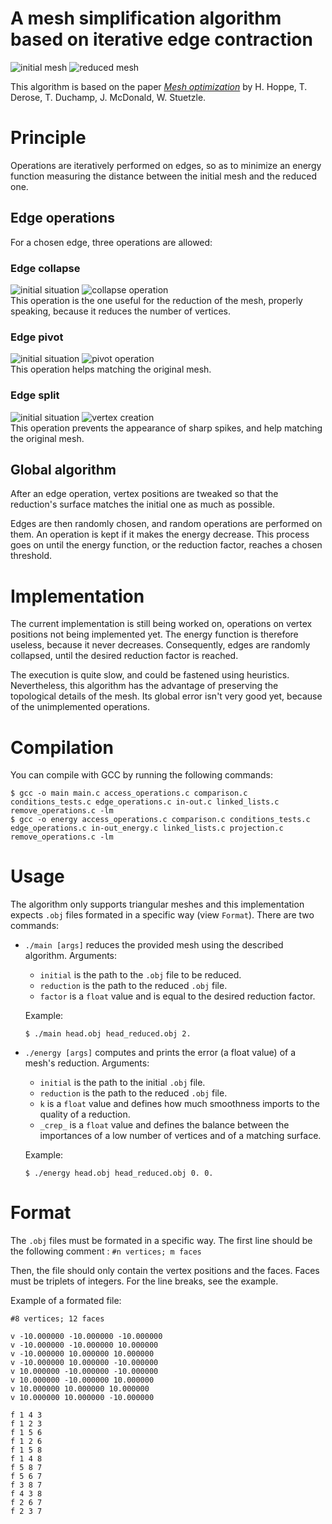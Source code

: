 # A mesh simplification algorithm based on iterative edge contraction
![initial mesh](https://i.imgur.com/c4XOg8p.png) ![reduced mesh](https://i.imgur.com/z7ff6Wx.png)

This algorithm is based on the paper [_Mesh optimization_](https://doi.org/10.1145/166117.166119) by H. Hoppe, T. Derose, T. Duchamp, J. McDonald, W. Stuetzle.

# Principle
Operations are iteratively performed on edges, so as to minimize an energy function measuring the distance between the initial mesh and the reduced one. 

## Edge operations
For a chosen edge, three operations are allowed:

### Edge collapse
![initial situation](https://i.imgur.com/GUarpWn.png) ![collapse operation](https://i.imgur.com/srvrpOq.png) \
This operation is the one useful for the reduction of the mesh, properly speaking, because it reduces the number of vertices.

### Edge pivot
![initial situation](https://i.imgur.com/GUarpWn.png) ![pivot operation](https://i.imgur.com/pD7kvtz.png) \
This operation helps matching the original mesh.

### Edge split
![initial situation](https://i.imgur.com/GUarpWn.png) ![vertex creation](https://i.imgur.com/io3a8Ot.png) \
This operation prevents the appearance of sharp spikes, and help matching the original mesh.

## Global algorithm
After an edge operation, vertex positions are tweaked so that the reduction's surface matches the initial one as much as possible.

Edges are then randomly chosen, and random operations are performed on them. An operation is kept if it makes the energy decrease. This process goes on until the energy function, or the reduction factor, reaches a chosen threshold.

# Implementation
The current implementation is still being worked on, operations on vertex positions not being implemented yet. The energy function is therefore useless, because it never decreases. Consequently, edges are randomly collapsed, until the desired reduction factor is reached.

The execution is quite slow, and could be fastened using heuristics. Nevertheless, this algorithm has the advantage of preserving the topological details of the mesh. Its global error isn't very good yet, because of the unimplemented operations.

 # Compilation
 You can compile with GCC by running the following commands:
```
$ gcc -o main main.c access_operations.c comparison.c conditions_tests.c edge_operations.c in-out.c linked_lists.c remove_operations.c -lm
$ gcc -o energy access_operations.c comparison.c conditions_tests.c edge_operations.c in-out_energy.c linked_lists.c projection.c remove_operations.c -lm
```

# Usage
The algorithm only supports triangular meshes and this implementation expects `.obj` files formated in a specific way (view `Format`). There are two commands:
* `./main [args]` reduces the provided mesh using the described algorithm. Arguments:
  * `initial` is the path to the `.obj` file to be reduced.
  * `reduction` is the path to the reduced `.obj` file.
  * `factor` is a `float` value and is equal to the desired reduction factor.

  Example:
  ```
  $ ./main head.obj head_reduced.obj 2.
  ```

* `./energy [args]` computes and prints the error (a float value) of a mesh's reduction. Arguments:
  * `initial` is the path to the initial `.obj` file.
  * `reduction` is the path to the reduced `.obj` file.
  * `k` is a `float` value and defines how much smoothness imports to the quality of a reduction.
  * `_crep_` is a `float` value and defines the balance between the importances of a low number of vertices and of a matching surface.

  Example:
  ```
  $ ./energy head.obj head_reduced.obj 0. 0.
  ```

# Format
The `.obj` files must be formated in a specific way. The first line should be the following comment :
```#n vertices; m faces```

Then, the file should only contain the vertex positions and the faces. Faces must be triplets of integers. For the line breaks, see the example.

Example of a formated file:
```
#8 vertices; 12 faces

v -10.000000 -10.000000 -10.000000
v -10.000000 -10.000000 10.000000
v -10.000000 10.000000 10.000000
v -10.000000 10.000000 -10.000000
v 10.000000 -10.000000 -10.000000
v 10.000000 -10.000000 10.000000
v 10.000000 10.000000 10.000000
v 10.000000 10.000000 -10.000000

f 1 4 3
f 1 2 3
f 1 5 6
f 1 2 6
f 1 5 8
f 1 4 8
f 5 8 7
f 5 6 7
f 3 8 7
f 4 3 8
f 2 6 7
f 2 3 7
```
